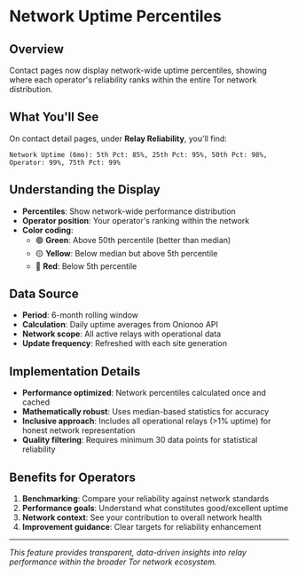 # Network Uptime Percentiles

## Overview
Contact pages now display network-wide uptime percentiles, showing where each operator's reliability ranks within the entire Tor network distribution.

## What You'll See

On contact detail pages, under **Relay Reliability**, you'll find:

```
Network Uptime (6mo): 5th Pct: 85%, 25th Pct: 95%, 50th Pct: 98%, Operator: 99%, 75th Pct: 99%
```

## Understanding the Display

- **Percentiles**: Show network-wide performance distribution
- **Operator position**: Your operator's ranking within the network
- **Color coding**: 
  - 🟢 **Green**: Above 50th percentile (better than median)
  - 🟡 **Yellow**: Below median but above 5th percentile
  - 🔴 **Red**: Below 5th percentile

## Data Source

- **Period**: 6-month rolling window
- **Calculation**: Daily uptime averages from Onionoo API
- **Network scope**: All active relays with operational data
- **Update frequency**: Refreshed with each site generation

## Implementation Details

- **Performance optimized**: Network percentiles calculated once and cached
- **Mathematically robust**: Uses median-based statistics for accuracy
- **Inclusive approach**: Includes all operational relays (>1% uptime) for honest network representation
- **Quality filtering**: Requires minimum 30 data points for statistical reliability

## Benefits for Operators

1. **Benchmarking**: Compare your reliability against network standards
2. **Performance goals**: Understand what constitutes good/excellent uptime
3. **Network context**: See your contribution to overall network health
4. **Improvement guidance**: Clear targets for reliability enhancement

---

*This feature provides transparent, data-driven insights into relay performance within the broader Tor network ecosystem.* 